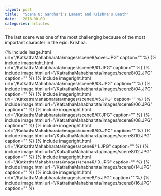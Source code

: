 ```yaml
---
layout: post
title:  "Scene 8: Gandhari's Lament and Krishna's Death"
date:   2016-08-09
categories: articles
---
```


The last scene was one of the most challenging because of the most important character in the epic: Krishna.


{% include image.html url="/KatkathaMahabharata/images/scene8/cover.JPG" caption="" %}
{% include imageright.html url="/KatkathaMahabharata/images/scene8/01.JPG" caption="" %}
{% include image.html url="/KatkathaMahabharata/images/scene8/02.JPG" caption="" %}
{% include imageright.html url="/KatkathaMahabharata/images/scene8/03.JPG" caption="" %}
{% include image.html url="/KatkathaMahabharata/images/scene8/04.JPG" caption="" %}
{% include imageright.html url="/KatkathaMahabharata/images/scene8/05.JPG" caption="" %}
{% include image.html url="/KatkathaMahabharata/images/scene8/06.JPG" caption="" %}
{% include imageright.html url="/KatkathaMahabharata/images/scene8/07.JPG" caption="" %}
{% include image.html url="/KatkathaMahabharata/images/scene8/08.JPG" caption="" %}
{% include imageright.html url="/KatkathaMahabharata/images/scene8/09.JPG" caption="" %}
{% include image.html url="/KatkathaMahabharata/images/scene8/10.JPG" caption="" %}
{% include imageright.html url="/KatkathaMahabharata/images/scene8/11.JPG" caption="" %}
{% include image.html url="/KatkathaMahabharata/images/scene8/12.JPG" caption="" %}
{% include imageright.html url="/KatkathaMahabharata/images/scene8/13.JPG" caption="" %}
{% include image.html url="/KatkathaMahabharata/images/scene8/14.JPG" caption="" %}
{% include imageright.html url="/KatkathaMahabharata/images/scene8/15.JPG" caption="" %}
{% include image.html url="/KatkathaMahabharata/images/scene8/16.JPG" caption="" %}